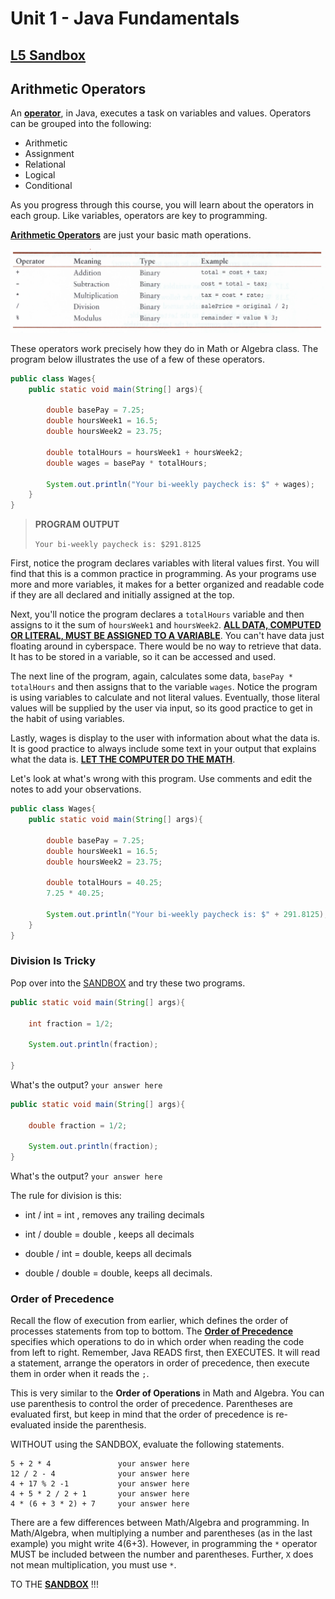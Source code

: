 # Unit 1 - Java Fundamentals

## [L5 Sandbox][sandbox]


## Arithmetic Operators

An [**operator**](https://www.tutorialspoint.com/java/java_basic_operators.htm), in Java, executes a task on variables and values. Operators can be grouped into the following:  

* Arithmetic
* Assignment
* Relational
* Logical
* Conditional

As you progress through this course, you will learn about the operators in each group. Like variables, operators are key to programming. 

[**Arithmetic Operators**](https://www.tutorialspoint.com/java/java_basic_operators.htm) are just your basic math operations. 

![](arithmetic-operations.png)

These operators work precisely how they do in Math or Algebra class. The program below illustrates the use of a few of these operators. 

```java
public class Wages{
    public static void main(String[] args){
        
        double basePay = 7.25;
        double hoursWeek1 = 16.5;
        double hoursWeek2 = 23.75;

        double totalHours = hoursWeek1 + hoursWeek2;
        double wages = basePay * totalHours;

        System.out.println("Your bi-weekly paycheck is: $" + wages);
    }
}
```
>**PROGRAM OUTPUT**
>
>`Your bi-weekly paycheck is: $291.8125`

First, notice the program declares variables with literal values first. You will find that this is a common practice in programming. As your programs use more and more variables, it makes for a better organized and readable code if they are all declared and initially assigned at the top. 

Next, you'll notice the program declares a `totalHours` variable and then assigns to it the sum of `hoursWeek1` and `hoursWeek2`. [**ALL DATA, COMPUTED OR LITERAL, MUST BE ASSIGNED TO A VARIABLE**](). You can't have data just floating around in cyberspace. There would be no way to retrieve that data. It has to be stored in a variable, so it can be accessed and used.

The next line of the program, again, calculates some data, `basePay * totalHours` and then assigns that to the variable `wages`. Notice the program is using variables to calculate and not literal values. Eventually, those literal values will be supplied by the user via input, so its good practice to get in the habit of using variables. 

Lastly, wages is display to the user with information about what the data is. It is good practice to always include some text in your output that explains what the data is. [**LET THE COMPUTER DO THE MATH**]().

Let's look at what's wrong with this program. Use comments and edit the notes to add your observations.

```java
public class Wages{
    public static void main(String[] args){
        
        double basePay = 7.25;
        double hoursWeek1 = 16.5;
        double hoursWeek2 = 23.75;

        double totalHours = 40.25;
        7.25 * 40.25;
        
        System.out.println("Your bi-weekly paycheck is: $" + 291.8125);
    }
}
```

### Division Is Tricky

Pop over into the [SANDBOX][sandbox] and try these two programs.
```java
public static void main(String[] args){
  
    int fraction = 1/2;
    
    System.out.println(fraction);

}
```

What's the output? `your answer here`

```java
public static void main(String[] args){
    
    double fraction = 1/2;
    
    System.out.println(fraction); 
}
```

What's the output? `your answer here`


The rule for division is this: 

* int / int = int , removes any trailing decimals

* int / double = double , keeps all decimals

* double / int = double, keeps all decimals

* double / double = double, keeps all decimals.



### Order of Precedence

Recall the flow of execution from earlier, which defines the order of processes statements from top to bottom. The [**Order of Precedence**](http://www.cs.bilkent.edu.tr/~guvenir/courses/CS101/op_precedence.html) specifies which operations to do in which order when reading the code from left to right. Remember, Java READS first, then EXECUTES. It will read a statement, arrange the operators in order of precedence, then execute them in order when it reads the `;`. 

This is very similar to the **Order of Operations** in Math and Algebra. You can use parenthesis to control the order of precedence. Parentheses are evaluated first, but keep in mind that the order of precedence is re-evaluated inside the parenthesis. 

WITHOUT using the SANDBOX, evaluate the following statements. 
```
5 + 2 * 4               your answer here
12 / 2 - 4              your answer here
4 + 17 % 2 -1           your answer here
4 + 5 * 2 / 2 + 1       your answer here
4 * (6 + 3 * 2) + 7     your answer here
```

There are a few differences between Math/Algebra and programming. In Math/Algebra, when multiplying a number and parentheses (as in the last example) you might write 4(6+3). However, in programming the `*` operator MUST be included between the number and parentheses. Further, `X` does not mean multiplication, you must use `*`.

TO THE [**SANDBOX**][sandbox] !!!


[sandbox]: ../L5.java